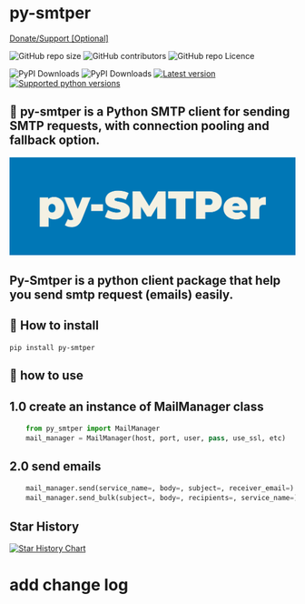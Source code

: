 py-smtper
===============

<a href="https://www.coffeete.ir/alisharify7">Donate/Support [Optional]</a>

<img alt="GitHub repo size" src="https://img.shields.io/github/repo-size/alisharify7/py-smtper"> <img alt="GitHub contributors" src="https://img.shields.io/github/contributors/alisharify7/py-smtper"> <img alt="GitHub repo Licence" src="https://img.shields.io/pypi/l/py-smtper">

![PyPI Downloads](https://static.pepy.tech/badge/py-smtper)
![PyPI Downloads](https://static.pepy.tech/badge/py-smtper/month)
[![Latest version](https://img.shields.io/pypi/v/py-smtper)](https://pypi.python.org/pypi/py-smtper)
[![Supported python versions](https://img.shields.io/pypi/pyversions/py-smtper)](https://pypi.python.org/pypi/flask_captcha2)


🚀  py-smtper is a Python SMTP client for sending SMTP requests, with connection pooling and fallback option.
---


<img src="https://raw.githubusercontent.com/alisharify7/py-smtper/main/doc/smtper.png">

Py-Smtper is a python client package that help you send smtp request (emails) easily.
----


🔨 How to install
---
    pip install py-smtper


📍 how to use
---

1.0 create an instance of MailManager class
---

```python
    from py_smtper import MailManager
    mail_manager = MailManager(host, port, user, pass, use_ssl, etc)
```

## 2.0 send emails

```python
    mail_manager.send(service_name=, body=, subject=, receiver_email=)
    mail_manager.send_bulk(subject=, body=, recipients=, service_name=)
```

## Star History

[![Star History Chart](https://api.star-history.com/svg?repos=alisharify7/py-smtper&type=Date)](https://star-history.com/#alisharify7/py-smtper&Date)



# add change log
